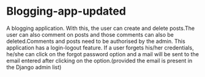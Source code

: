 # Blogging-app-updated
A blogging application. With this, the user can create and delete posts.The user can also comment on posts and those comments can also be deleted.Comments and posts need to be authorised by the admin. This application has a login-logout feature. If a user forgets his/her credentials, he/she can click on the forgot password option and a mail will be sent to the email entered after clicking on the option.(provided the email is present in the Django admin list)
